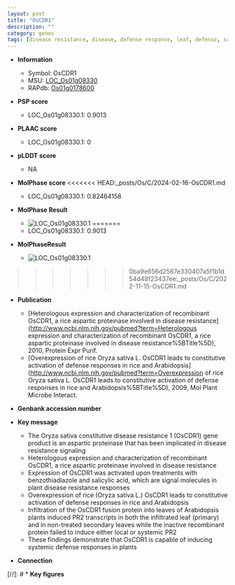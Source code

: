 ```yaml
---
layout: post
title: "OsCDR1"
description: ""
category: genes
tags: [disease resistance, disease, defense response, leaf, defense, salicylic acid]
---
```


* **Information**  
    + Symbol: OsCDR1  
    + MSU: [LOC_Os01g08330](http://rice.plantbiology.msu.edu/cgi-bin/ORF_infopage.cgi?orf=LOC_Os01g08330)  
    + RAPdb: [Os01g0178600](http://rapdb.dna.affrc.go.jp/viewer/gbrowse_details/irgsp1?name=Os01g0178600)  

* **PSP score**  
    + LOC_Os01g08330.1: 0.9013 

* **PLAAC score**  
    + LOC_Os01g08330.1: 0 

* **pLDDT score**
    + NA


* **MolPhase score**
<<<<<<< HEAD:_posts/Os/C/2024-02-16-OsCDR1.md
    + LOC_Os01g08330.1: 0.82464158

* **MolPhase Result**
    + ![LOC_Os01g08330.1](https://304243504.github.io/Pictures/LOC_Os01g/LOC_Os01g08330.1.png)
=======
    + LOC_Os01g08330.1: 0.9013

* **MolPhaseResult**
    + ![LOC_Os01g08330.1](https://ricepsp.github.io/pictures/LOC_Os01g/LOC_Os01g08330.1.png)
>>>>>>> 0ba9e656d2567e330407a5f1b1d54d48f23437ee:_posts/Os/C/2022-11-15-OsCDR1.md

* **Publication**  
    + [Heterologous expression and characterization of recombinant OsCDR1, a rice aspartic proteinase involved in disease resistance](http://www.ncbi.nlm.nih.gov/pubmed?term=Heterologous expression and characterization of recombinant OsCDR1, a rice aspartic proteinase involved in disease resistance%5BTitle%5D), 2010, Protein Expr Purif.
    + [Overexpression of rice Oryza sativa L. OsCDR1 leads to constitutive activation of defense responses in rice and Arabidopsis](http://www.ncbi.nlm.nih.gov/pubmed?term=Overexpression of rice Oryza sativa L. OsCDR1 leads to constitutive activation of defense responses in rice and Arabidopsis%5BTitle%5D), 2009, Mol Plant Microbe Interact.

* **Genbank accession number**  

* **Key message**  
    + The Oryza sativa constitutive disease resistance 1 (OsCDR1) gene product is an aspartic proteinase that has been implicated in disease resistance signaling
    + Heterologous expression and characterization of recombinant OsCDR1, a rice aspartic proteinase involved in disease resistance
    + Expression of OsCDR1 was activated upon treatments with benzothiadiazole and salicylic acid, which are signal molecules in plant disease resistance responses
    + Overexpression of rice (Oryza sativa L.) OsCDR1 leads to constitutive activation of defense responses in rice and Arabidopsis
    + Infiltration of the OsCDR1 fusion protein into leaves of Arabidopsis plants induced PR2 transcripts in both the infiltrated leaf (primary) and in non-treated secondary leaves while the inactive recombinant protein failed to induce either local or systemic PR2
    + These findings demonstrate that OsCDR1 is capable of inducing systemic defense responses in plants

* **Connection**  

[//]: # * **Key figures**  



